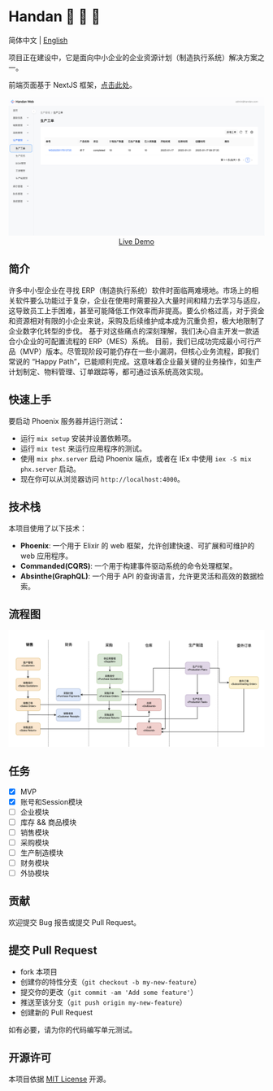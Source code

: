 # Handan :construction: :construction: :construction:

简体中文 | [English](./README.md)

项目正在建设中，它是面向中小企业的企业资源计划（制造执行系统）解决方案之一。

前端页面基于 NextJS 框架，[点击此处](https://github.com/zven21/handan_web)。

<div align="center">
	<img src="./docs/live-demo.jpg"/>
</div>

<div align="center">
	<a href="https://handan-web.vercel.app">Live Demo</a>
</div>

## 简介

许多中小型企业在寻找 ERP（制造执行系统）软件时面临两难境地。市场上的相关软件要么功能过于复杂，企业在使用时需要投入大量时间和精力去学习与适应，这导致员工上手困难，甚至可能降低工作效率而非提高。要么价格过高，对于资金和资源相对有限的小企业来说，采购及后续维护成本成为沉重负担，极大地限制了企业数字化转型的步伐。
基于对这些痛点的深刻理解，我们决心自主开发一款适合小企业的可配置流程的 ERP（MES）系统。
目前，我们已成功完成最小可行产品（MVP）版本。尽管现阶段可能仍存在一些小漏洞，但核心业务流程，即我们常说的 “Happy Path”，已能顺利完成。这意味着企业最关键的业务操作，如生产计划制定、物料管理、订单跟踪等，都可通过该系统高效实现。

## **快速上手**

要启动 Phoenix 服务器并运行测试：
* 运行 `mix setup` 安装并设置依赖项。
* 运行 `mix test` 来运行应用程序的测试。
* 使用 `mix phx.server` 启动 Phoenix 端点，或者在 IEx 中使用 `iex -S mix phx.server` 启动。
* 现在你可以从浏览器访问 `http://localhost:4000`。

## **技术栈**

本项目使用了以下技术：

* **Phoenix**: 一个用于 Elixir 的 web 框架，允许创建快速、可扩展和可维护的 web 应用程序。
* **Commanded(CQRS)**: 一个用于构建事件驱动系统的命令处理框架。
* **Absinthe(GraphQL)**: 一个用于 API 的查询语言，允许更灵活和高效的数据检索。

## **流程图**

![flow](./docs/flow.jpg)

## **任务**

- [x] MVP 
- [x] 账号和Session模块
- [ ] 企业模块
- [ ] 库存 && 商品模块
- [ ] 销售模块
- [ ] 采购模块
- [ ] 生产制造模块
- [ ] 财务模块
- [ ] 外协模块

## **贡献**

欢迎提交 Bug 报告或提交 Pull Request。

## **提交 Pull Request**

* fork 本项目
* 创建你的特性分支（`git checkout -b my-new-feature`）
* 提交你的更改（`git commit -am 'Add some feature'`）
* 推送至该分支（`git push origin my-new-feature`）
* 创建新的 Pull Request

如有必要，请为你的代码编写单元测试。

## **开源许可**

本项目依据 [MIT License](http://opensource.org/licenses/MIT) 开源。
